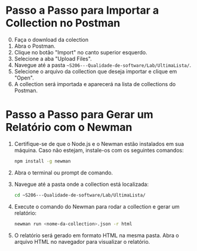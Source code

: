 # Passo a Passo para Importar a Collection no Postman
0. Faça o download da colection
1. Abra o Postman.
2. Clique no botão "Import" no canto superior esquerdo.
3. Selecione a aba "Upload Files".
4. Navegue até a pasta `~S206---Qualidade-de-software/Lab/UltimaLista/`.
5. Selecione o arquivo da collection que deseja importar e clique em "Open".
6. A collection será importada e aparecerá na lista de collections do Postman.

# Passo a Passo para Gerar um Relatório com o Newman

1. Certifique-se de que o Node.js e o Newman estão instalados em sua máquina. Caso não estejam, instale-os com os seguintes comandos:
    ```bash
    npm install -g newman
    ```

2. Abra o terminal ou prompt de comando.
3. Navegue até a pasta onde a collection está localizada:
    ```bash
    cd ~S206---Qualidade-de-software/Lab/UltimaLista/
    ```

4. Execute o comando do Newman para rodar a collection e gerar um relatório:
    ```bash
    newman run <nome-da-collection>.json -r html
    ```

5. O relatório será gerado em formato HTML na mesma pasta. Abra o arquivo HTML no navegador para visualizar o relatório.
